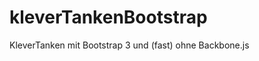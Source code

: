kleverTankenBootstrap
=====================

KleverTanken mit Bootstrap 3 und (fast) ohne Backbone.js
